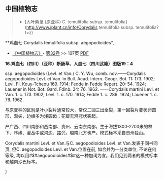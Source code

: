 
## 中国植物志

> * [大叶紫堇 (原亚种)  C.  temulifolia subsp. temulifolia](http://www.iplant.cn/info/Corydalis temulifolia subsp. temulifolia?t=z)


**鸡血七 Corydalis temulifolia subsp. aegopodioides",



* [《中国植物志》](http://www.iplant.cn/frps)- [第32卷](http://www.iplant.cn/frps/vol/32) >> 107页 [PDF](http://www.iplant.cn/frps/pdf/32/107.pdf)


**16.鸡血七（四川）（亚种）断肠草、人血七（四川武隆）图版19：4**

ssp. aegopodioides (Levl. et Van.) C. Y. Wu, comb. nov.——Corydalis aegopodioides Levl. et Van. in Bull. Acad. Intern. Geogr. Bot. 11: 173. 1902; Levl. Fl. Kouy-Tcheou 169. 1914; Fedde in Fedde Repert. 20: 54. 1924; Lauener in Not. Bot. Gard. Fdinb. 24: 76. 1962. ——Corydalis martini Levl. et Van. 1. c. 173. 1902; Levl. 1. c. 170. 1914; Fedde 1. c. 289. 1924; Lauener 1. c. 78. 1962.

与原变种的区别是叶小裂片通常较大，常仅二回三出全裂，第一回裂片菱状卵圆形，渐尖，边缘多为浅圆齿；花瓣无鸡冠状突起。

产广西、四川南部和西南部、贵州、云南东南部，生于海拔1300-2700米的林下、林缘、灌丛中或沟边、路旁。越南北方也产。模式标本采自贵州独山。

Corydalis martini Levl. et Van.与C. aegopodioides Levl. et Van.发表于同书同页, 但C. aegopodioides Levl. et Van.位置在前, 如合并为一分类单位, 不论在何等级, 均以用#$#aegopodioides#$#这一种加词为宜。我们见到两者的模式标本和越南沙巴标本。



}